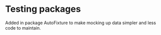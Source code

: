 # Testing packages

Added in package AutoFixture to make mocking up data simpler and less code to maintain.
